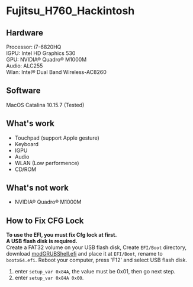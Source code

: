 # Fujitsu_H760_Hackintosh

## Hardware
Processor: i7-6820HQ  
IGPU: Intel HD Graphics 530  
GPU: NVIDIA® Quadro® M1000M  
Audio: ALC255  
Wlan: Intel® Dual Band Wireless-AC8260

## Software
MacOS Catalina 10.15.7 (Tested)  

## What's work
+ Touchpad (support Apple gesture)  
+ Keyboard  
+ IGPU  
+ Audio  
+ WLAN (Low performence)  
+ CD/ROM  

## What's not work  
+ NVIDIA® Quadro® M1000M  

## How to Fix CFG Lock  
**To use the EFI, you must fix Cfg lock at first.**  
**A USB flash disk is required.**  
Create a FAT32 volume on your USB flash disk, Create `EFI/Boot` directory, download [modGRUBShell.efi](https://github.com/datasone/grub-mod-setup_var/releases) and place it at `EFI/Boot`, rename to `bootx64.efi`.  Reboot your computer, press 'F12' and select USB flash disk.  

1. enter `setup_var 0x84A`, the value must be 0x01, then go next step.
2. enter `setup_var 0x84A 0x00`.

